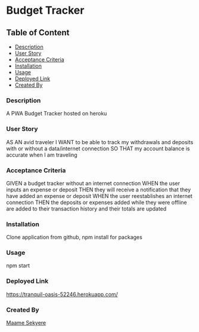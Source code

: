 # Budget Tracker

## Table of Content

- [Description](https://github.com/MaameSekyere/Budgeter#description)
- [User Story](https://github.com/MaameSekyere/Budgeter#user-story)
- [Acceptance Criteria](https://github.com/MaameSekyere/Budgeter#acceptance-criteria)
- [Installation](https://github.com/MaameSekyere/Budgeter#installation)
- [Usage](https://github.com/MaameSekyere/Budgeter#usage)
- [Deployed Link](https://github.com/MaameSekyere/Budgeter#deployed-link)
- [Created By](https://github.com/MaameSekyere/Budgeter#created-by)

### Description

A PWA Budget Tracker hosted on heroku

### User Story

AS AN avid traveler
I WANT to be able to track my withdrawals and deposits with or without a data/internet connection
SO THAT my account balance is accurate when I am traveling

### Acceptance Criteria

GIVEN a budget tracker without an internet connection
WHEN the user inputs an expense or deposit
THEN they will receive a notification that they have added an expense or deposit
WHEN the user reestablishes an internet connection
THEN the deposits or expenses added while they were offline are added to their transaction history and their totals are updated

### Installation

Clone application from github, npm install for packages

### Usage

npm start

### Deployed Link

https://tranquil-oasis-52246.herokuapp.com/

### Created By

[Maame Sekyere](https://github.com/MaameSekyere/Budgeter#maame-sekyere)
